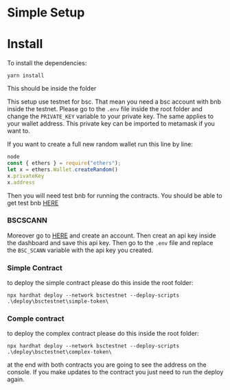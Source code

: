 # Simple Setup

# Install

To install the dependencies: 

```
yarn install
```

This should be inside the folder

This setup use testnet for bsc. That mean you need a bsc account with bnb inside the testnet. Please go to the `.env` file inside the root folder and change the `PRIVATE_KEY` variable to your private key. The same applies to your wallet address. This private key can be imported to metamask if you want to.

If you want to create a full new random wallet run this line by line:

```javascript
node
const { ethers } = require("ethers");
let x = ethers.Wallet.createRandom()
x.privateKey
x.address
```

Then you will need test bnb for running the contracts. You should be able to get test bnb [HERE](https://testnet.binance.org/faucet-smart)

### BSCSCANN

Moreover go to [HERE](https://bscscan.com/login) and create an account. Then creat an api key inside the dashboard and save this api key. Then go to the `.env` file and replace the `BSC_SCANN` variable with the api key you created.

### Simple Contract

to deploy the simple contract please do this inside the root folder:

```
npx hardhat deploy --network bsctestnet --deploy-scripts .\deploy\bsctestnet\simple-token\
```

### Comple contract

to deploy the complex contract please do this inside the root folder:

```
npx hardhat deploy --network bsctestnet --deploy-scripts .\deploy\bsctestnet\complex-token\
```

at the end with both contracts you are going to see the address on the console. If you make updates to the contract you just need to run the deploy again.
